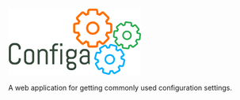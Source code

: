 ![GitHub Logo](./public/img/logo.png)

A web application for getting commonly used configuration settings.